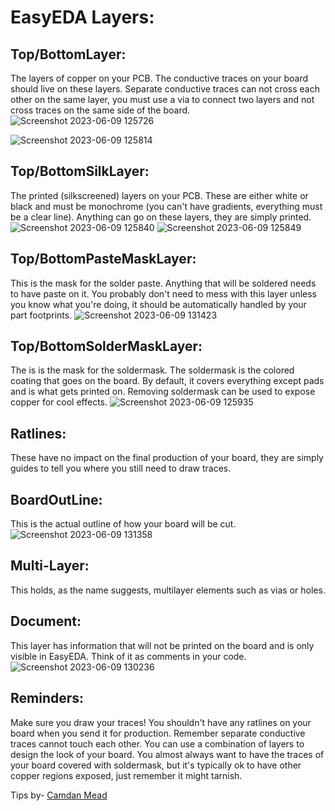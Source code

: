 # EasyEDA Layers:
## Top/BottomLayer:
The layers of copper on your PCB. The conductive traces on your board should live on these layers. Separate conductive traces can not cross each other on the same layer, you must use a via to connect two layers and not cross traces on the same side of the board.
![Screenshot 2023-06-09 125726](https://github.com/Shrey-Mehra/OnBoard/assets/85977707/00410851-0490-4f29-ada8-ce1cb1f6855a)

![Screenshot 2023-06-09 125814](https://github.com/Shrey-Mehra/OnBoard/assets/85977707/49b3425a-ff7c-41e3-9449-8a0636c8fa8f)

## Top/BottomSilkLayer:
The printed (silkscreened) layers on your PCB. These are either white or black and must be monochrome (you can't have gradients, everything must be a clear line). Anything can go on these layers, they are simply printed.
![Screenshot 2023-06-09 125840](https://github.com/Shrey-Mehra/OnBoard/assets/85977707/c8c3a662-1362-4e9d-b2f2-84845f7bfa0a)
![Screenshot 2023-06-09 125849](https://github.com/Shrey-Mehra/OnBoard/assets/85977707/2bc3c99b-6b94-4771-bdc3-925020840b13)

## Top/BottomPasteMaskLayer:
This is the mask for the solder paste. Anything that will be soldered needs to have paste on it. You probably don't need to mess with this layer unless you know what you're doing, it should be automatically handled by your part footprints.
![Screenshot 2023-06-09 131423](https://github.com/Shrey-Mehra/OnBoard/assets/85977707/c79e868f-6e33-4163-951b-ae6a217cd4bb)


## Top/BottomSolderMaskLayer:
The is is the mask for the soldermask. The soldermask is the colored coating that goes on the board. By default, it covers everything except pads and is what gets printed on. Removing soldermask can be used to expose copper for cool effects.
![Screenshot 2023-06-09 125935](https://github.com/Shrey-Mehra/OnBoard/assets/85977707/d0fdff6c-024e-4324-bd57-a86ac82daf59)

## Ratlines:
These have no impact on the final production of your board, they are simply guides to tell you where you still need to draw traces.
## BoardOutLine:
This is the actual outline of how your board will be cut.
![Screenshot 2023-06-09 131358](https://github.com/Shrey-Mehra/OnBoard/assets/85977707/062d5d2a-fc90-4c7f-bfca-98bf2734e10b)

## Multi-Layer: 
This holds, as the name suggests, multilayer elements such as vias or holes.
## Document: 
This layer has information that will not be printed on the board and is only visible in EasyEDA. Think of it as comments in your code.
![Screenshot 2023-06-09 130236](https://github.com/Shrey-Mehra/OnBoard/assets/85977707/33d426a7-3e39-404b-ac97-0709975d5f26)


## Reminders:
Make sure you draw your traces! You shouldn't have any ratlines on your board when you send it for production.
Remember separate conductive traces cannot touch each other.
You can use a combination of layers to design the look of your board.
You almost always want to have the traces of your board covered with soldermask, but it's typically ok to have other copper regions exposed, just remember it might tarnish.

Tips by- [Camdan Mead](https://github.com/camdan-me)

